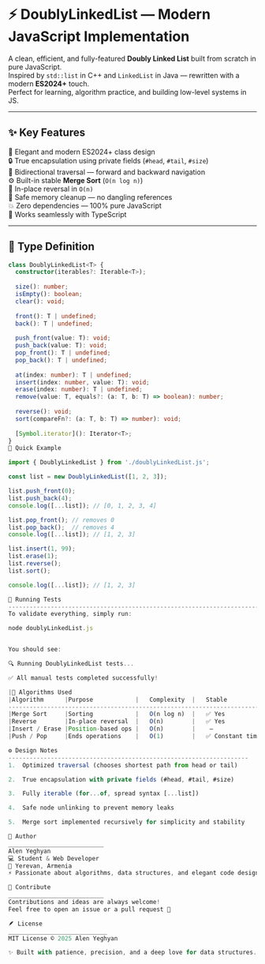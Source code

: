# ⚡ DoublyLinkedList — Modern JavaScript Implementation

A clean, efficient, and fully-featured **Doubly Linked List** built from scratch in pure JavaScript.  
Inspired by `std::list` in C++ and `LinkedList` in Java — rewritten with a modern **ES2024+** touch.  
Perfect for learning, algorithm practice, and building low-level systems in JS.

---

## ✨ Key Features

💎 Elegant and modern ES2024+ class design  
🔒 True encapsulation using private fields (`#head`, `#tail`, `#size`)  
🧭 Bidirectional traversal — forward and backward navigation  
⚙️ Built-in stable **Merge Sort** (`O(n log n)`)  
🔁 In-place reversal in `O(n)`  
🧹 Safe memory cleanup — no dangling references  
💥 Zero dependencies — 100% pure JavaScript  
🧠 Works seamlessly with TypeScript  

---

## 📘 Type Definition

```ts
class DoublyLinkedList<T> {
  constructor(iterables?: Iterable<T>);
  
  size(): number;
  isEmpty(): boolean;
  clear(): void;
  
  front(): T | undefined;
  back(): T | undefined;
  
  push_front(value: T): void;
  push_back(value: T): void;
  pop_front(): T | undefined;
  pop_back(): T | undefined;
  
  at(index: number): T | undefined;
  insert(index: number, value: T): void;
  erase(index: number): T | undefined;
  remove(value: T, equals?: (a: T, b: T) => boolean): number;
  
  reverse(): void;
  sort(compareFn?: (a: T, b: T) => number): void;
  
  [Symbol.iterator](): Iterator<T>;
}
🚀 Quick Example

import { DoublyLinkedList } from './doublyLinkedList.js';

const list = new DoublyLinkedList([1, 2, 3]);

list.push_front(0);
list.push_back(4);
console.log([...list]); // [0, 1, 2, 3, 4]

list.pop_front(); // removes 0
list.pop_back();  // removes 4
console.log([...list]); // [1, 2, 3]

list.insert(1, 99);
list.erase(1);
list.reverse();
list.sort();

console.log([...list]); // [1, 2, 3]

🧪 Running Tests
--------------------------------------------------------------------------------------------
To validate everything, simply run:

node doublyLinkedList.js


You should see:

🔍 Running DoublyLinkedList tests...

✅ All manual tests completed successfully!

|🧩 Algorithms Used
|Algorithm	    |Purpose	        |   Complexity	|   Stable
--------------------------------------------------------------------------------------------
|Merge Sort	    |Sorting	        |   O(n log n)	|   ✅ Yes
|Reverse        |In-place reversal	|   O(n)	    |   ✅ Yes
|Insert / Erase |Position-based ops	|   O(n)	    |    —
|Push / Pop	    |Ends operations	|   O(1)	    |   ✅ Constant time

⚙️ Design Notes
--------------------------------------------------------------------
1.  Optimized traversal (chooses shortest path from head or tail)

2.  True encapsulation with private fields (#head, #tail, #size)

3.  Fully iterable (for...of, spread syntax [...list])

4.  Safe node unlinking to prevent memory leaks

5.  Merge sort implemented recursively for simplicity and stability

🧠 Author
___________________________
Alen Yeghyan
💻 Student & Web Developer
📍 Yerevan, Armenia
⚡ Passionate about algorithms, data structures, and elegant code design.

💬 Contribute
___________________________
Contributions and ideas are always welcome!
Feel free to open an issue or a pull request 🤝

🪶 License
____________________________
MIT License © 2025 Alen Yeghyan

✨ Built with patience, precision, and a deep love for data structures.